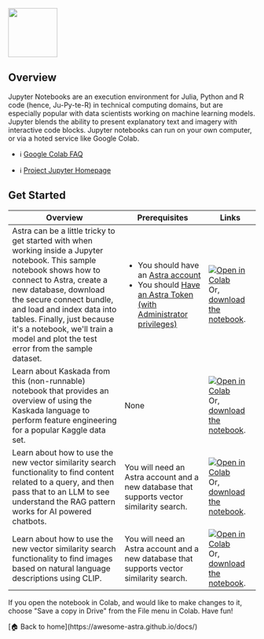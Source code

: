 <!--
---
title: "Jupyter"
description: "Jupyter is web-based IDE for notebooks, code, and data. Its flexible interface allows users to configure and arrange workflows in data science, scientific computing, and machine learning."
tags: "python, machine learning, notebooks, ide"
icon: "https://awesome-astra.github.io/docs/img/jupyter/Jupyter.png"
coming_soon: “true”
developer_title: "Jupyter"
developer_url: "https://jupyter.org/"
links:
- title: "Jupyter Notebook Installation"
  url: "https://jupyter.org/install"
---
-->

<div class="nosurface" markdown="1">
<img src="https://awesome-astra.github.io/docs/img/jupyter/logo.png" height="100px" />

## Overview

Jupyter Notebooks are an execution environment for Julia, Python and R code (hence, Ju-Py-te-R) in technical computing domains, but are especially popular with data scientists working on machine learning models. Jupyter blends the ability to present explanatory text and imagery with interactive code blocks. Jupyter notebooks can run on your own computer, or via a hoted service like Google Colab. 

<div class="nosurface" markdown="1">

- ℹ️ [Google Colab FAQ](https://research.google.com/colaboratory/faq.html)

- ℹ️ [Project Jupyter Homepage](https://jupyter.org)
</div>

## Get Started


| Overview | Prerequisites | Links |
|---|---|---|
| Astra can be a little tricky to get started with when working inside a Jupyter notebook. This sample notebook shows how to connect to Astra, create a new database, download the secure connect bundle, and load and index data into tables. Finally, just because it's a notebook, we'll train a model and plot the test error from the sample dataset. | <ul class="prerequisites">        <li class="nosurface">You should have an <a href="https://astra.dev/3B7HcYo">Astra account</a></li>       <li class="nosurface">You should <a href="https://awesome-astra.github.io/docs/pages/astra/create-token/">Have an Astra Token (with Administrator privileges)</a></li>   </ul> | <a href="https://colab.research.google.com/github/awesome-astra/docs/blob/hellojupyter/docs/pages/tools/notebooks/HelloAstra.ipynb" target="_parent"><img src="https://colab.research.google.com/assets/colab-badge.svg" alt="Open in Colab"/></a> Or, <a href="HelloAstra.ipynb">download the notebook</a>. |
| Learn about Kaskada from this (non-runnable) notebook that provides an overview of using the Kaskada language to perform feature engineering for a popular Kaggle data set.  | None |   <a href="https://colab.research.google.com/github/awesome-astra/docs/blob/hellojupyter/docs/pages/tools/notebooks/Astra_Kaskada_Customer_Retention_AwesomeAstra.ipynb" target="_parent"><img src="https://colab.research.google.com/assets/colab-badge.svg" alt="Open in Colab"/></a> Or, <a href="Astra_Kaskada_Customer_Retention_AwesomeAstra.ipynb">download the notebook</a>.|
| Learn about how to use the new vector similarity search functionality to find content related to a query, and then pass that to an LLM to see understand the RAG pattern works for AI powered chatbots.   | You will need an Astra account and a new database that supports vector similarity search. |   <a href="https://colab.research.google.com/github/awesome-astra/docs/blob/hellojupyter/docs/pages/tools/notebooks/Retrieval_Augmented_Generation_(for_AI_Chatbots).ipynb" target="_parent"><img src="https://colab.research.google.com/assets/colab-badge.svg" alt="Open in Colab"/></a> Or, <a href="Retrieval_Augmented_Generation_(for_AI_Chatbots).ipynb">download the notebook</a>.|
| Learn about how to use the new vector similarity search functionality to find images based on natural language descriptions using CLIP.   | You will need an Astra account and a new database that supports vector similarity search. |   <a href="https://colab.research.google.com/github/awesome-astra/docs/blob/hellojupyter/docs/pages/tools/notebooks/astra_vsearch_image.ipynb" target="_parent"><img src="https://colab.research.google.com/assets/colab-badge.svg" alt="Open in Colab"/></a> Or, <a href="astra_vsearch_image.ipynb">download the notebook</a>.|

If you open the notebook in Colab, and would like to make changes to it, choose "Save a copy in Drive" from the File menu in Colab. Have fun!

</div>

<div class="nosurface" markdown="1">
[🏠 Back to home](https://awesome-astra.github.io/docs/) 
</div>
